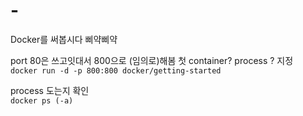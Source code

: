 # -
Docker를 써봅시다 삐약삐약

port 80은 쓰고잇대서 800으로 (임의로)해봄
첫 container? process ? 지정  
```docker run -d -p 800:800 docker/getting-started```  

process 도는지 확인  
```docker ps (-a)```

